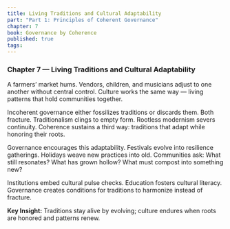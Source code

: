 ```yaml
---
title: Living Traditions and Cultural Adaptability
part: "Part 1: Principles of Coherent Governance"
chapter: 7
book: Governance by Coherence
published: true
tags:
---
```

### Chapter 7 — Living Traditions and Cultural Adaptability

A farmers’ market hums. Vendors, children, and musicians adjust to one another without central control. Culture works the same way — living patterns that hold communities together.

Incoherent governance either fossilizes traditions or discards them. Both fracture. Traditionalism clings to empty form. Rootless modernism severs continuity. Coherence sustains a third way: traditions that adapt while honoring their roots.

Governance encourages this adaptability. Festivals evolve into resilience gatherings. Holidays weave new practices into old. Communities ask: What still resonates? What has grown hollow? What must compost into something new?

Institutions embed cultural pulse checks. Education fosters cultural literacy. Governance creates conditions for traditions to harmonize instead of fracture.

**Key Insight:** Traditions stay alive by evolving; culture endures when roots are honored and patterns renew.